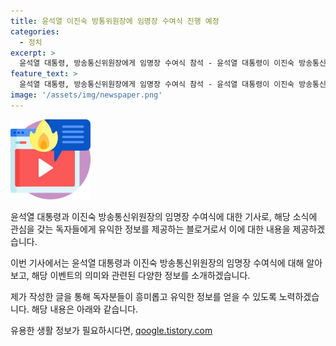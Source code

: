 ```yaml
---
title: 윤석열 이진숙 방통위원장에 임명장 수여식 진행 예정
categories:
  - 정치
excerpt: >
  윤석열 대통령, 방송통신위원장에게 임명장 수여식 참석 - 윤석열 대통령이 이진숙 방송통신위원장에게 임명장을 수여한 자유홀에서의 기념촬영 모습. (출처: 대통령실)
feature_text: >
  윤석열 대통령, 방송통신위원장에게 임명장 수여식 참석 - 윤석열 대통령이 이진숙 방송통신위원장에게 임명장을 수여한 자유홀에서의 기념촬영 모습. (출처: 대통령실)
image: '/assets/img/newspaper.png'
---
```


<p><img src="/assets/img/news.png" alt="rentncar 속보" /></p>

<p>윤석열 대통령과 이진숙 방송통신위원장의 임명장 수여식에 대한 기사로, 해당 소식에 관심을 갖는 독자들에게 유익한 정보를 제공하는 블로거로서 이에 대한 내용을 제공하겠습니다. </p>

<p>이번 기사에서는 윤석열 대통령과 이진숙 방송통신위원장의 임명장 수여식에 대해 알아보고, 해당 이벤트의 의미와 관련된 다양한 정보를 소개하겠습니다. </p>

<p>제가 작성한 글을 통해 독자분들이 흥미롭고 유익한 정보를 얻을 수 있도록 노력하겠습니다. 해당 내용은 아래와 같습니다.</p>
유용한 생활 정보가 필요하시다면, <a href="https://qoogle.tistory.com" rel="dofollow">qoogle.tistory.com</a>


